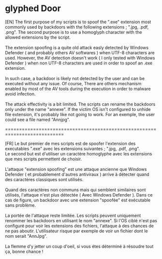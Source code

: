 # glyphed Door

[EN] The first purpose of my scripts is to spoof the ".exe" extension most commonly used by backdoors with the following extensions ; ".jpg, .pdf, .png". The second purpose is to use a homoglyph character with the allowed extensions by the script.<br/><br/>The extension spoofing is a quite old attack easly detected by Windows Defender ( and probably others AV softwares ) when UTF-8 characters are used. However, the AV detection doesn't work ( I only tested with Windows Defender ) when non UTF-8 characters are used in order to spoof an .exe extension.<br/><br/>In such case, a backdoor is likely not detected by the user and can be executed without any issue. Of course, There are others mechanism enabled by most of the AV tools during the execution in order to malware avoid infection.<br/><br/>The attack effectivity is a bit limited. The scripts can rename the backdoors only under the name "annexe". If the victim OS isn't configured to unhide file extension, it's probably like not going to work. For an exemple, the user could see a file named "Annjpg". 


===========================================================================

[FR] Le but premier de mes scripts est de spoofer l'extension des executables ".exe" avec les extensions suivantes ; ".jpg, .pdf, .png".<br/>Le second but est d'utiliser un caractère homoglyphe avec les extensions que mes scripts permettent de choisir.<br/><br/>L'attaque "extension spoofing" est une attaque ancienne que Windows Defender ( et probablement d'autres antiviraux ) arrive à détecter quand des caractères classiques sont utilisés.<br/><br/>Quand des caractères non communs mais qui semblent similaires sont utilisés, l'attaque n'est plus détectée ( Avec Windows Defender ). Dans ce cas de figure, un backdoor avec une extension "spoofée" est exécutable sans problème.<br/><br/>La portée de l'attaque reste limitée. Les scripts peuvent uniquement renommer les backdoors en utilisant le nom "annexe". Si l'OS ciblé n'est pas configuré pour voir les extensions des fichiers, l'attaque à des chances de ne pas aboutir. L'utilisateur risque par exemple de voir un fichier dont le nom serait "AnnJpg".<br/><br/>La flemme d'y jetter un coup d'oeil, si vous étes déterminé à résoudre tout ça, bonne chance ! 
